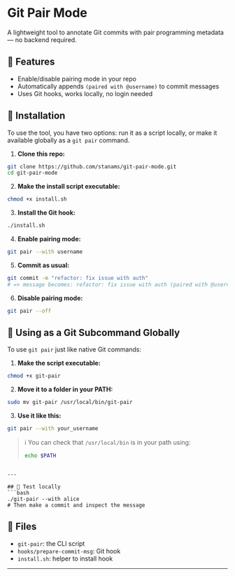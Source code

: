 # Git Pair Mode

A lightweight tool to annotate Git commits with pair programming metadata — no backend required.

## 🔧 Features

- Enable/disable pairing mode in your repo
- Automatically appends `(paired with @username)` to commit messages
- Uses Git hooks, works locally, no login needed

## 🚀 Installation

To use the tool, you have two options: run it as a script locally, or make it available globally as a `git pair` command.

1. **Clone this repo:**

```bash
git clone https://github.com/stanams/git-pair-mode.git
cd git-pair-mode
```

2. **Make the install script executable:**

```bash
chmod +x install.sh
```

3. **Install the Git hook:**

```bash
./install.sh
```

4. **Enable pairing mode:**

```bash
git pair --with username
```

5. **Commit as usual:**

```bash
git commit -m "refactor: fix issue with auth"
# => message becomes: refactor: fix issue with auth (paired with @username)
```

6. **Disable pairing mode:**

```bash
git pair --off
```

## 🧪 Using as a Git Subcommand Globally

To use `git pair` just like native Git commands:

1. **Make the script executable:**

```bash
chmod +x git-pair
```

2. **Move it to a folder in your PATH:**

```bash
sudo mv git-pair /usr/local/bin/git-pair
```

3. **Use it like this:**

```bash
git pair --with your_username
```

> ℹ️ You can check that `/usr/local/bin` is in your path using:
>
> ```bash
> echo $PATH
> ```

````

---

## 🧪 Test locally
```bash
./git-pair --with alice
# Then make a commit and inspect the message
````

## 📁 Files

- `git-pair`: the CLI script
- `hooks/prepare-commit-msg`: Git hook
- `install.sh`: helper to install hook

---
